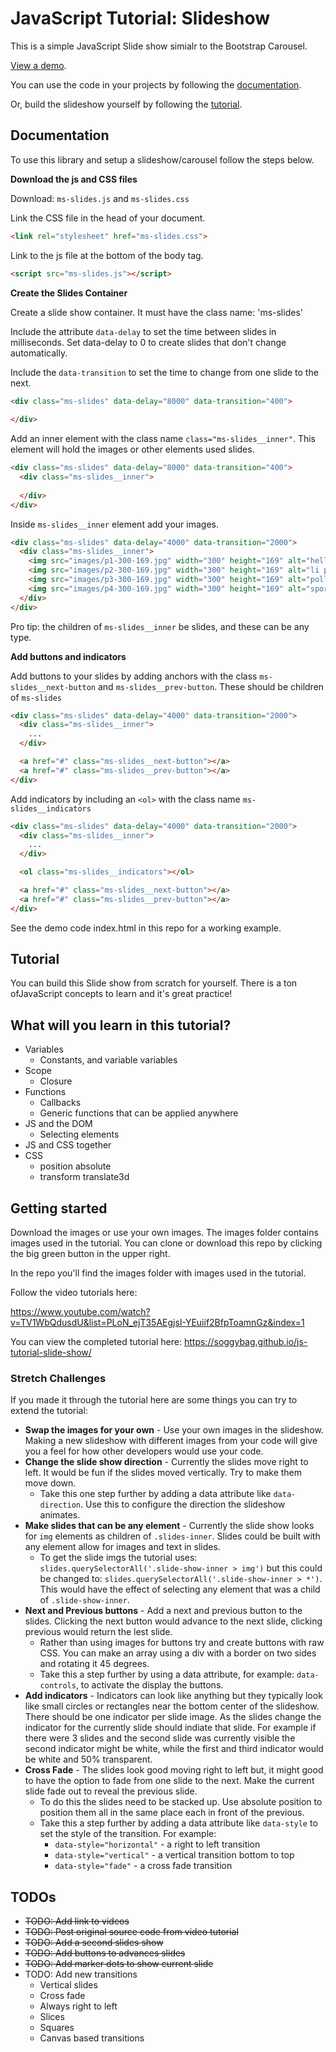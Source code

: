 # JavaScript Tutorial: Slideshow

This is a simple JavaScript Slide show simialr to the Bootstrap Carousel. 

[View a demo](https://soggybag.github.io/js-tutorial-slide-show/). 

You can use the code in your projects by following the [documentation](#documentation). 

Or, build the slideshow yourself by following the [tutorial](#tutorial).

## Documentation 

To use this library and setup a slideshow/carousel follow the steps below. 

**Download the js and CSS files**

Download: `ms-slides.js` and `ms-slides.css`

Link the CSS file in the head of your document. 

```HTML
<link rel="stylesheet" href="ms-slides.css">
```

Link to the js file at the bottom of the body tag.

```html
<script src="ms-slides.js"></script>
```

**Create the Slides Container**

Create a slide show container. It must have the class name: 'ms-slides'

Include the attribute `data-delay` to set the time between slides in milliseconds. Set data-delay to 0 to create slides that don't change automatically. 

Include the `data-transition` to set the time to change from one slide to the next. 

```HTML
<div class="ms-slides" data-delay="8000" data-transition="400">
    
</div>
```

Add an inner element with the class name `class="ms-slides__inner"`. This element will hold the images or other elements used slides.

```HTML
<div class="ms-slides" data-delay="8000" data-transition="400">
  <div class="ms-slides__inner">
      
  </div>
</div>
```

Inside `ms-slides__inner` element add your images. 

```HTML
<div class="ms-slides" data-delay="4000" data-transition="2000">
  <div class="ms-slides__inner">
    <img src="images/p1-300-169.jpg" width="300" height="169" alt="hellbore">
    <img src="images/p2-300-169.jpg" width="300" height="169" alt="li pollen">
    <img src="images/p3-300-169.jpg" width="300" height="169" alt="pollen">
    <img src="images/p4-300-169.jpg" width="300" height="169" alt="spores">
  </div>
</div>
```

Pro tip: the children of `ms-slides__inner` be slides, and these can be any type. 

**Add buttons and indicators**

Add buttons to your slides by adding anchors with the class `ms-slides__next-button` and `ms-slides__prev-button`. These should be children of `ms-slides`

```HTML
<div class="ms-slides" data-delay="4000" data-transition="2000">
  <div class="ms-slides__inner">
    ...
  </div>

  <a href="#" class="ms-slides__next-button"></a>
  <a href="#" class="ms-slides__prev-button"></a>
</div>
```

Add indicators by including an `<ol>` with the class name `ms-slides__indicators`

```HTML
<div class="ms-slides" data-delay="4000" data-transition="2000">
  <div class="ms-slides__inner">
    ...
  </div>

  <ol class="ms-slides__indicators"></ol>

  <a href="#" class="ms-slides__next-button"></a>
  <a href="#" class="ms-slides__prev-button"></a>
</div>
```

See the demo code index.html in this repo for a working example. 

## Tutorial

You can build this Slide show from scratch for yourself. There is a ton ofJavaScript concepts to learn and it's great practice! 

## What will you learn in this tutorial? 

- Variables 
  - Constants, and variable variables
- Scope
  - Closure
- Functions
  - Callbacks
  - Generic functions that can be applied anywhere 
- JS and the DOM
  - Selecting elements
- JS and CSS together
- CSS
  - position absolute
  - transform translate3d

## Getting started

Download the images or use your own images. The images folder contains images used in the tutorial. You can clone or download this repo by clicking the big green button in the upper right. 

In the repo you'll find the images folder with images used in the tutorial. 

Follow the video tutorials here: 

https://www.youtube.com/watch?v=TV1WbQdusdU&list=PLoN_ejT35AEgjsI-YEuiif2BfpToamnGz&index=1

You can view the completed tutorial here: https://soggybag.github.io/js-tutorial-slide-show/

### Stretch Challenges 

If you made it through the tutorial here are some things you can try to extend the tutorial: 

- **Swap the images for your own** - Use your own images in the slideshow. Making a new slideshow with different images from your code will give you a feel for how other developers would use your code. 
- **Change the slide show direction** - Currently the slides move right to left. It would be fun if the slides moved vertically. Try to make them move down. 
  - Take this one step further by adding a data attribute like `data-direction`. Use this to configure the direction the slideshow animates. 
- **Make slides that can be any element** - Currently the slide show looks for `img` elements as children of `.slides-inner`. Slides could be built with any element allow for images and text in slides. 
  - To get the slide imgs the tutorial uses: `slides.querySelectorAll('.slide-show-inner > img')` but this could be changed to: `slides.querySelectorAll('.slide-show-inner > *')`. This would have the effect of selecting any element that was a child of `.slide-show-inner`.
- **Next and Previous buttons** - Add a next and previous button to the slides. Clicking the next button would advance to the next slide, clicking previous would return the lest slide. 
  - Rather than using images for buttons try and create buttons with raw CSS. You can make an array using a div with a border on two sides and rotating it 45 degrees. 
  - Take this a step further by using a data attribute, for example: `data-controls`, to activate the display the buttons. 
- **Add indicators** - Indicators can look like anything but they typically look like small circles or rectangles near the bottom center of the slideshow. There should be one indicator per slide image. As the slides change the indicator for the currently slide should indiate that slide. For example if there were 3 slides and the second slide was currently visible the second indicator might be white, while the first and third indicator would be white and 50% transparent. 
- **Cross Fade** - The slides look good moving right to left but, it might good to have the option to fade from one slide to the next. Make the current slide fade out to reveal the previous slide. 
  - To do this the slides need to be stacked up. Use absolute position to position them all in the same place each in front of the previous. 
  - Take this a step further by adding a data attribute like `data-style` to set the style of the transition. For example:
    - `data-style="horizontal"` - a right to left transition
    - `data-style="vertical"` - a vertical transition bottom to top
    - `data-style="fade"` - a cross fade transition

## TODOs

- ~~TODO: Add link to videos~~
- ~~TODO: Post original source code from video tutorial~~
- ~~TODO: Add a second slides show~~ 
- ~~TODO: Add buttons to advances slides~~
- ~~TODO: Add marker dots to show current slide~~
- TODO: Add new transitions
  - Vertical slides
  - Cross fade
  - Always right to left
  - Slices 
  - Squares
  - Canvas based transitions 
